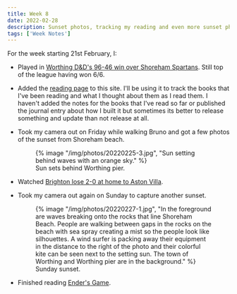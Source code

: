 ```yaml
---
title: Week 8
date: 2022-02-28
description: Sunset photos, tracking my reading and even more sunset photos.
tags: ['Week Notes']
---
```


For the week starting 21st February, I:

- Played in [Worthing D&D's 96-46 win over Shoreham Spartans](https://www.basketballsussex.co.uk/match/31514887.html). Still top of the league having won 6/6.

- Added the [reading page](https://declanbyrd.co.uk/reading/) to this site. I'll be using it to track the books that I've been reading and what I thought about them as I read them. I haven't added the notes for the books that I've read so far or published the journal entry about how I built it but sometimes its better to release something and update than not release at all.

- Took my camera out on Friday while walking Bruno and got a few photos of the sunset from Shoreham beach.

  <figure>
    {% image "/img/photos/20220225-3.jpg", "Sun setting behind waves with an orange sky." %}
    <figcaption>Sun sets behind Worthing pier.</figcaption>
  </figure>

- Watched [Brighton lose 2-0 at home to Aston Villa](https://www.brightonandhovealbion.com/news/2506828/match-report-albion-beaten-by-villa).

- Took my camera out again on Sunday to capture another sunset.

  <figure>
    {% image "/img/photos/20220227-1.jpg", "In the foreground are waves breaking onto the rocks that line Shoreham Beach. People are walking between gaps in the rocks on the beach with sea spray creating a mist so the people look like silhouettes. A wind surfer is packing away their equipment in the distance to the right of the photo and their colorful kite can be seen next to the setting sun. The town of Worthing and Worthing pier are in the background." %}
    <figcaption>Sunday sunset.</figcaption>
  </figure>

- Finished reading [Ender's Game](/reading/9780356500843/).

